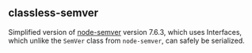 ## classless-semver

Simplified version of [node-semver](https://github.com/npm/node-semver) version 7.6.3, which uses Interfaces, which
unlike the `SemVer` class from `node-semver`, can safely be serialized.
